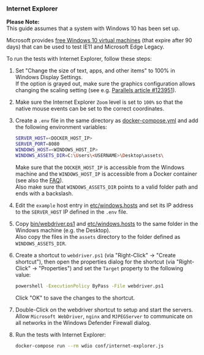 ### Internet Explorer

**Please Note:**  
This guide assumes that a system with Windows 10 has been set up.

Microsoft provides
[free Windows 10 virtual machines](https://developer.microsoft.com/en-us/microsoft-edge/tools/vms/)
(that expire after 90 days) that can be used to test IE11 and Microsoft Edge
Legacy.

To run the tests with Internet Explorer, follow these steps:

1. Set "Change the size of text, apps, and other items" to 100% in Windows
   Display Settings.  
   If the option is grayed out, make sure the graphics configuration allows
   changing the scaling setting (see e.g.
   [Parallels article #123951](https://kb.parallels.com/en/123951)).

2. Make sure the Internet Explorer `Zoom` level is set to `100%` so that the
   native mouse events can be set to the correct coordinates.

3. Create a `.env` file in the same directory as
   [docker-compose.yml](docker-compose.yml) and add the following environment
   variables:

   ```sh
   SERVER_HOST=<DOCKER_HOST_IP>
   SERVER_PORT=8080
   WINDOWS_HOST=<WINDOWS_HOST_IP>
   WINDOWS_ASSETS_DIR=C:\Users\<USERNAME>\Desktop\assets\
   ```

   Make sure that the `DOCKER_HOST_IP` is accessible from the Windows machine
   and the `WINDOWS_HOST_IP` is accessible from a Docker container (see also the
   [FAQ](FAQ.md)).  
   Also make sure that `WINDOWS_ASSETS_DIR` points to a valid folder path and
   ends with a backslash.

4. Edit the `example` host entry in [etc/windows.hosts](etc/windows.hosts) and
   set its IP address to the `SERVER_HOST` IP defined in the `.env` file.

5. Copy [bin/webdriver.ps1](bin/webdriver.ps1) and
   [etc/windows.hosts](etc/windows.hosts) to the same folder in the Windows
   machine (e.g. the Desktop).  
   Also copy the files in the `assets` directory to the folder defined as
   `WINDOWS_ASSETS_DIR`.

6. Create a shortcut to `webdriver.ps1` (via "Right-Click" → "Create shortcut"),
   then open the properties dialog for the shortcut (via "Right-Click" →
   "Properties") and set the `Target` property to the following value:

   ```bat
   powershell -ExecutionPolicy ByPass -File webdriver.ps1
   ```

   Click "OK" to save the changes to the shortcut.

7. Double-Click on the webdriver shortcut to setup and start the servers.  
   Allow `Microsoft WebDriver`, `nginx` and `MJPEGServer` to communicate on all
   networks in the Windows Defender Firewall dialog.

8. Run the tests with Internet Explorer:
   ```sh
   docker-compose run --rm wdio conf/internet-explorer.js
   ```
